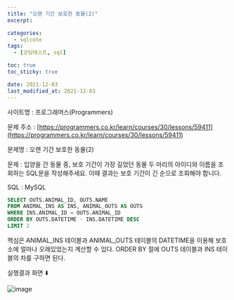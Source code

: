 ```yaml
---
title: "오랜 기간 보호한 동물(2)"
excerpt:

categories:
  - sqlcote
tags:
  - [코딩테스트, sql]

toc: true
toc_sticky: true

date: 2021-12-03
last_modified_at: 2021-12-03
---
```


사이트명 : 프로그래머스(Programmers)

문제 주소 : [https://programmers.co.kr/learn/courses/30/lessons/59411](https://programmers.co.kr/learn/courses/30/lessons/59411)

문제명 : 오랜 기간 보호한 동물(2)

문제 : 입양을 간 동물 중, 보호 기간이 가장 길었던 동물 두 마리의 아이디와 이름을 조회하는 SQL문을 작성해주세요. 이때 결과는 보호 기간이 긴 순으로 조회해야 합니다.

SQL : MySQL

```sql
SELECT OUTS.ANIMAL_ID, OUTS.NAME
FROM ANIMAL_INS AS INS, ANIMAL_OUTS AS OUTS
WHERE INS.ANIMAL_ID = OUTS.ANIMAL_ID
ORDER BY OUTS.DATETIME - INS.DATETIME DESC
LIMIT 2
```

핵심은 ANIMAL_INS 테이블과 ANIMAL_OUTS 테이블의 DATETIME을 이용해 보호소에 얼마나 오래있었는지 계산할 수 있다. ORDER BY 절에 OUTS 테이블과 INS 테이블의 차를 구하면 된다.

실행결과 화면 ⬇️

![image](https://user-images.githubusercontent.com/43924464/144531687-50cdc894-f4e2-4cc5-824b-7746dba947ae.png)
